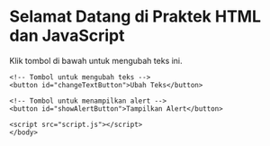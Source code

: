 <!DOCTYPE html>
<html lang="id">
    <head>
        <title>Praktek HTML dan JavaScript</title>
    </head>
    <body>
        <h1>Selamat Datang di Praktek HTML dan JavaScript</h1>
    <p id="message">Klik tombol di bawah untuk mengubah teks ini.</p>

    <!-- Tombol untuk mengubah teks -->
    <button id="changeTextButton">Ubah Teks</button>

    <!-- Tombol untuk menampilkan alert -->
    <button id="showAlertButton">Tampilkan Alert</button>

    <script src="script.js"></script>
    </body>
</html>
